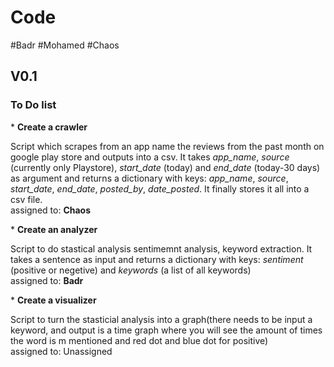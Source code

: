 # Code

#Badr
#Mohamed 
#Chaos

<h2>V0.1 </h2>
<h3>To Do list</h3>

<div>
* <b>Create a crawler </b>
<p>Script which scrapes from an app name the reviews from the past month on google play store and outputs into a csv. It takes <i>app_name</i>,  <i>source</i> (currently only Playstore), <i>start_date</i> (today) and <i>end_date</i> (today-30 days) as argument and returns a dictionary with keys: <i>app_name</i>, <i>source</i>, <i>start_date</i>, <i>end_date</i>, <i>posted_by</i>, <i>date_posted</i>. It finally stores it all into a csv file.
<br>assigned to: <b>Chaos</b></p>
</div>

<div>
* <b>Create an analyzer </b>
<p>Script to do stastical analysis sentimemnt analysis, keyword extraction. It takes a sentence as input and returns a dictionary with keys: <i>sentiment</i> (positive or negetive) and <i>keywords</i> (a list of all keywords)
<br>assigned to: <b>Badr</b></p>
</div>

<div>
* <b>Create a visualizer </b>
<p>Script to turn the stasticial analysis into a graph(there needs to be input a keyword, and output is a time graph where you will see the amount of times the word is m
mentioned and red dot and blue dot for positive)
<br>assigned to: Unassigned</p>
</div>
